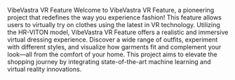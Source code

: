 VibeVastra VR Feature
Welcome to VibeVastra VR Feature, a pioneering project that redefines the way you experience fashion! This feature allows users to virtually try on clothes using the latest in VR technology. Utilizing the HR-VITON model, VibeVastra VR Feature offers a realistic and immersive virtual dressing experience. Discover a wide range of outfits, experiment with different styles, and visualize how garments fit and complement your look—all from the comfort of your home. This project aims to elevate the shopping journey by integrating state-of-the-art machine learning and virtual reality innovations.
